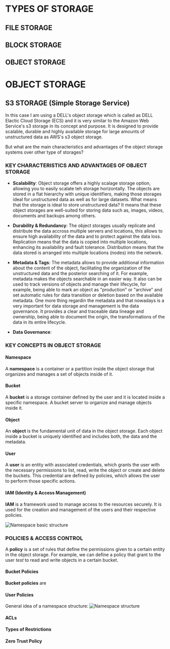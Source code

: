 <link rel="stylesheet" href="/media/gorka/6AAC-AF7E/gorka/personal/articles/styling.css" />

# TYPES OF STORAGE

## FILE STORAGE
## BLOCK STORAGE
## OBJECT STORAGE

# OBJECT STORAGE

## S3 STORAGE (Simple Storage Service)
In this case I am using a DELL's object storage which is called as DELL Elactic Cloud Storage (ECS) and it is very similar to the Amazon Web Service's s3 storage in its concept and purpose. It is designed to provide scalable, durable and highly available storage for large amounts of unstructured data as AWS's s3 object storage.

But what are the main characteristics and advantages of the object storage systems over other type of storages?

### KEY CHARACTERISTICS AND ADVANTAGES  OF OBJECT STORAGE

- **Scalability**: Object storage offers a highly scalage storage option, allowing you to easily scalate teh storage horizontally. The objects are stored in a flat hierarchy with unique identifiers, making those storages ideal for unstructured data as well as for large datasets. What means that the storage is ideal to store unstructured data? It means that these object storages are well-suited for storing data such as, images, videos, documents and backups among others.

- **Durability & Redundancy**: The object storages usually replicate and distribute the data accross multiple servers and locations, this allows to ensure high availability of the data and to protect against the data loss. Replication means that the data is copied into multiple locations, enhancing its availability and fault tolerance. Distribution means that the data stored is arranged into multiple locations (nodes) into the network.

- **Metadata & Tags**: The metadata allows to provide additional information about the content of the object, facilitating the organization of the unstructured data and the posterior searching of it. For example, metadata makes the objects searchable in an easier way. It also can be used to track versions of objects and manage their lifecycle, for example, being able to mark an object as "production" or "archive" and set automatic rules for data transition or deletion based on the available metadata. 
	One more thing regardin the metadata and that nowadays is a very important for data storage and management is the data governance. It provides a clear and traceable data lineage and ownership, being able to document the origin, the transformations of the data in its entire lifecycle.

- **Data Governance**:

### KEY CONCEPTS IN OBJECT STORAGE

#### Namespace
A **namespace** is a container or a partition inside the object storage that organizes and manages a set of objects inside of it.
#### Bucket
A **bucket** is a storage container defined by the user and it is located inside a specific namespace. A bucket server to organize and manage objects inside it.

#### Object
An **object** is the fundamental unit of data in the object storage. Each object inside a bucket is uniquely identified and includes both, the data and the metadata.

#### User
A **user** is an entity with associated credentials, which grants the user with the necessary permissions to list, read, write the object or create and delete the buckets. This credential are defined by policies, which allows the user to perform those specific actions.

#### IAM (Identity & Access Management)
**IAM** is a framework used to manage access to the resources securely. It is used for the creation and management of the users and their respective policies.

![Namespace basic structure](images/namespace-basic-structure.drawio.png)

### POLICIES & ACCESS CONTROL

A **policy** is a set of rules that define the permissions given to a certain entity in the object storage. For example, we can define a policy that grant to the user *test* to read and write objects in a certain bucket.

#### Bucket Policies

**Bucket policies** are 

#### User Policies

General idea of a namespace structure:
![Namespace structure](images/namespace-structure.drawio.png)

#### ACLs

#### Types of Restrictions

#### Zero Trust Policy

